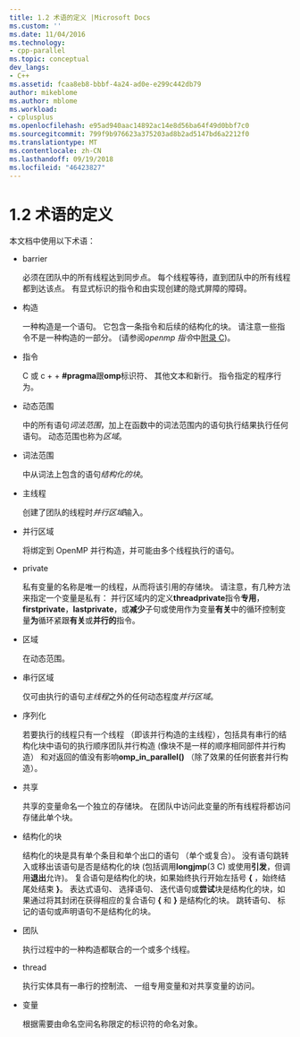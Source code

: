 ```yaml
---
title: 1.2 术语的定义 |Microsoft Docs
ms.custom: ''
ms.date: 11/04/2016
ms.technology:
- cpp-parallel
ms.topic: conceptual
dev_langs:
- C++
ms.assetid: fcaa8eb8-bbbf-4a24-ad0e-e299c442db79
author: mikeblome
ms.author: mblome
ms.workload:
- cplusplus
ms.openlocfilehash: e95ad940aac14892ac14e8d56ba64f49d0bbf7c0
ms.sourcegitcommit: 799f9b976623a375203ad8b2ad5147bd6a2212f0
ms.translationtype: MT
ms.contentlocale: zh-CN
ms.lasthandoff: 09/19/2018
ms.locfileid: "46423827"
---
```

# <a name="12-definition-of-terms"></a>1.2 术语的定义

本文档中使用以下术语：

- barrier

   必须在团队中的所有线程达到同步点。  每个线程等待，直到团队中的所有线程都到达该点。 有显式标识的指令和由实现创建的隐式屏障的障碍。

- 构造

   一种构造是一个语句。 它包含一条指令和后续的结构化的块。 请注意一些指令不是一种构造的一部分。 (请参阅*openmp 指令*中[附录 C](../../parallel/openmp/c-openmp-c-and-cpp-grammar.md))。

- 指令

   C 或 c + + **#pragma**跟**omp**标识符、 其他文本和新行。 指令指定的程序行为。

- 动态范围

   中的所有语句*词法范围*，加上在函数中的词法范围内的语句执行结果执行任何语句。 动态范围也称为*区域*。

- 词法范围

   中从词法上包含的语句*结构化的块*。

-  主线程

   创建了团队的线程时*并行区域*输入。

- 并行区域

   将绑定到 OpenMP 并行构造，并可能由多个线程执行的语句。

- private

   私有变量的名称是唯一的线程，从而将该引用的存储块。 请注意，有几种方法来指定一个变量是私有： 并行区域内的定义**threadprivate**指令**专用**， **firstprivate**，**lastprivate**，或**减少**子句或使用作为变量**有关**中的循环控制变量**为**循环紧跟**有关**或**并行的**指令。

- 区域

   在动态范围。

- 串行区域

   仅可由执行的语句*主线程*之外的任何动态程度*并行区域*。

- 序列化

   若要执行的线程只有一个线程 （即该并行构造的主线程），包括具有串行的结构化块中语句的执行顺序团队并行构造 (像块不是一样的顺序相同部件并行构造） 和对返回的值没有影响**omp_in_parallel()** （除了效果的任何嵌套并行构造）。

- 共享

   共享的变量命名一个独立的存储块。 在团队中访问此变量的所有线程将都访问存储此单个块。

- 结构化的块

   结构化的块是具有单个条目和单个出口的语句 （单个或复合）。 没有语句跳转入或移出该语句是否是结构化的块 (包括调用**longjmp**(3 C) 或使用**引发**，但调用**退出**允许)。 复合语句是结构化的块，如果始终执行开始左括号 **{** ，始终结尾处结束 **}**。 表达式语句、 选择语句、 迭代语句或**尝试**块是结构化的块，如果通过将其封闭在获得相应的复合语句 **{** 和 **}** 是结构化的块。 跳转语句、 标记的语句或声明语句不是结构化的块。

-  团队

   执行过程中的一种构造都联合的一个或多个线程。

- thread

   执行实体具有一串行的控制流、 一组专用变量和对共享变量的访问。

- 变量

   根据需要由命名空间名称限定的标识符的命名对象。
